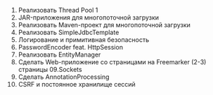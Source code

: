 01. Реализовать Thread Pool                                              1
02. JAR-приложения для многопоточной загрузки                            
03. Реализовать Maven-проект для многопоточной загрузки
04. Реализовать SimpleJdbcTemplate
05. Логирование и примитивная безопасность
06. PasswordEncoder feat. HttpSession
07. Реализовать EntityManager
08. Сделать Web-приложение со страницами на Freemarker (2-3) страницы
09.Sockets
10. Сделать AnnotationProcessing
11. CSRF и постоянное хранилище сессий
